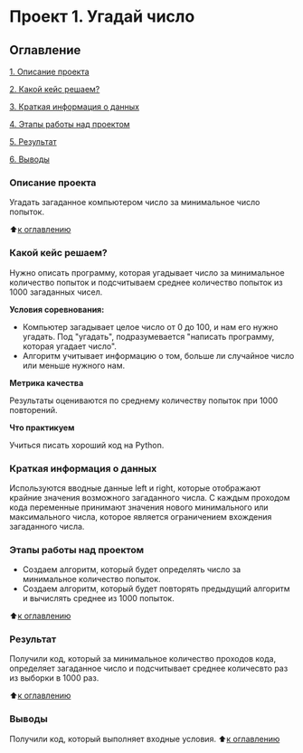 # Проект 1. Угадай число

## Оглавление
[1. Описание проекта](https://github.com/Anna1Panda/HW1/blob/main/README.md#Описание-проекта)

[2. Какой кейс решаем?](https://github.com/Anna1Panda/HW1/blob/main/README.md#Какой-кейс-решаем)

[3. Краткая информация о данных](https://github.com/Anna1Panda/HW1/blob/main/README.md#Краткая-информация-о-данных)

[4. Этапы работы над проектом](https://github.com/Anna1Panda/HW1/blob/main/README.md#Этапы-работы-над-проектом)

[5. Результат](https://github.com/Anna1Panda/HW1/blob/main/README.md#Результат)

[6. Выводы](https://github.com/Anna1Panda/HW1/blob/main/README.md#Выводы)

### Описание проекта
Угадать загаданное компьютером число за минимальное число попыток.

:arrow_up:[к оглавлению](https://github.com/Anna1Panda/HW1/blob/main/README.md#Оглавление)


### Какой кейс решаем?
Нужно описать программу, которая угадывает число за минимальное количество попыток и подсчитываем среднее количество попыток из 1000 загаданных чисел.

**Условия соревнования:**
- Компьютер загадывает целое число от 0 до 100, и нам его нужно угадать. Под "угадать", подразумевается "написать программу, которая угадает число".
- Алгоритм учитывает информацию о том, больше ли случайное число или меньше нужного нам. 

**Метрика качества** 

Результаты оцениваются по среднему количеству попыток при 1000 повторений.

**Что практикуем**

Учиться писать хороший код на Python.


### Краткая информация о данных

Используются вводные данные left и right, которые отображают крайние значения возможного загаданного числа. С каждым проходом кода переменные принимают значения нового минимального или максимального числа, которое является ограничением вхождения загаданного числа. 

### Этапы работы над проектом

- Создаем алгоритм, который будет определять число за минимальное количество попыток.
- Создаем алгоритм, который будет повторять предыдущий алгоритм и вычислять среднее из 1000 попыток.

:arrow_up:[к оглавлению](https://github.com/Anna1Panda/HW1/blob/main/README.md#Оглавление)

### Результат

Получили код, который за минимальное количество проходов кода, определяет загаданное число и подсчитывает среднее количесвто раз из выборки в 1000 раз. 

:arrow_up:[к оглавлению](https://github.com/Anna1Panda/HW1/blob/main/README.md#Оглавление)

### Выводы

Получили код, который выполняет входные условия.
:arrow_up:[к оглавлению](https://github.com/Anna1Panda/HW1/blob/main/README.md#Оглавление)